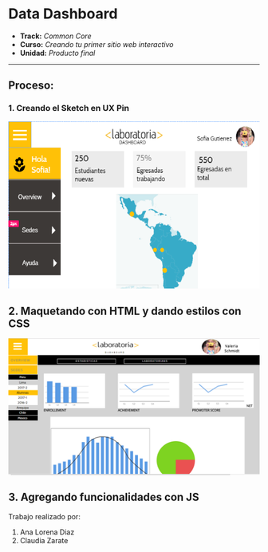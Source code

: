 # Data Dashboard

* **Track:** _Common Core_
* **Curso:** _Creando tu primer sitio web interactivo_
* **Unidad:** _Producto final_

***

## Proceso:

### 1. Creando el Sketch en UX Pin

![sketch1](assets/images/sketch-overview.png)

## 2. Maquetando con HTML y dando estilos con CSS
![sketch1](assets/images/sketch-pag1.png)

## 3. Agregando funcionalidades con JS



Trabajo realizado por:
1. Ana Lorena Diaz
2. Claudia Zarate